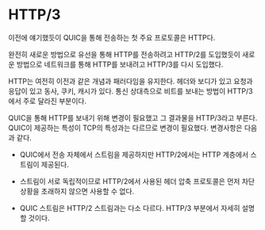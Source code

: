 <!--
# HTTP/3

As mentioned previously, the first and primary protocol to transport over QUIC
is HTTP.

Much like HTTP/2 was once introduced to transport HTTP over the wire in a
completely new way, HTTP/3 is yet again introducing a new way to send HTTP over
the network.

HTTP still maintains the same paradigms and concepts like before. There are
headers and a body, there is a request and a response. There are verbs,
cookies and caching. What primarily changes with HTTP/3 is how the bits gets
sent over to the other side of the communication.

In order to do HTTP over QUIC, changes were required and the results of this
is what we now call HTTP/3. These changes were required because of the
different nature that QUIC provides as opposed to TCP. These changes include:

 - In QUIC the streams are provided by the transport itself, while in HTTP/2
   the streams were done within the HTTP layer.

 - Due to the streams being independent of each other, the header compression
   protocol used for HTTP/2 could not be used without it causing a head of block
   situation.

 - QUIC streams are slightly different than HTTP/2 streams. The HTTP/3 section
   will detail this somewhat.
-->

# HTTP/3

이전에 얘기했듯이 QUIC을 통해 전송하는 첫 주요 프로토콜은 HTTP다.

완전히 새로운 방법으로 유선을 통해 HTTP를 전송하려고 HTTP/2를 도입했듯이 새로운 방법으로
네트워크를 통해 HTTP를 보내려고 HTTP/3를 다시 도입했다.

HTTP는 여전히 이전과 같은 개념과 패러다임을 유지한다. 헤더와 보디가 있고 요청과 응답이 있고
동사, 쿠키, 캐시가 있다. 통신 상대측으로 비트를 보내는 방법이 HTTP/3에서 주로 달라진 부분이다.

QUIC을 통해 HTTP를 보내기 위해 변경이 필요했고 그 결과물을 HTTP/3라고 부른다.
QUIC이 제공하는 특성이 TCP의 특성과는 다르므로 변경이 필요했다. 변경사항은 다음과 같다.

 - QUIC에서 전송 자체에서 스트림을 제공하지만 HTTP/2에서는 HTTP 계층에서 스트림이 제공된다.

 - 스트림이 서로 독립적이므로 HTTP/2에서 사용된 헤더 압축 프로토콜은 먼저 차단 상황을
   초래하지 않으면 사용할 수 없다.

 - QUIC 스트림은 HTTP/2 스트림과는 다소 다르다. HTTP/3 부분에서 자세히 설명할 것이다.

